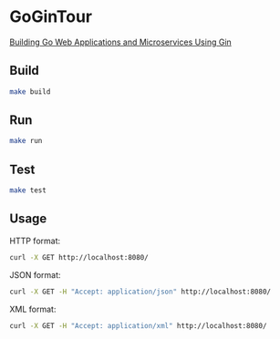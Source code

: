 # GoGinTour

[Building Go Web Applications and Microservices Using Gin](https://semaphoreci.com/community/tutorials/building-go-web-applications-and-microservices-using-gin)

## Build

```sh
make build
```

## Run

```sh
make run
```

## Test

```sh
make test
```

## Usage

HTTP format:

```sh
curl -X GET http://localhost:8080/
```

JSON format:

```sh
curl -X GET -H "Accept: application/json" http://localhost:8080/
```

XML format:

```sh
curl -X GET -H "Accept: application/xml" http://localhost:8080/
```
